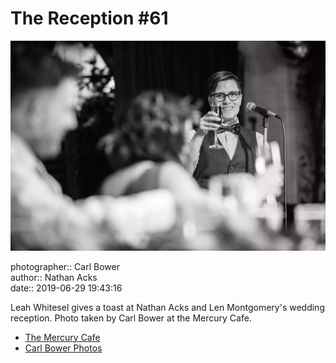 # The Reception #61

![Leah Whitesel toasts Nathan Acks and Len Montgomery](assets/2019-06-29-set-3-the-reception-61.webp)

photographer:: Carl Bower  
author:: Nathan Acks  
date:: 2019-06-29 19:43:16

Leah Whitesel gives a toast at Nathan Acks and Len Montgomery's wedding reception. Photo taken by Carl Bower at the Mercury Cafe.

* [The Mercury Cafe](http://mercurycafe.com)
* [Carl Bower Photos](https://carlbowerphotos.com)

